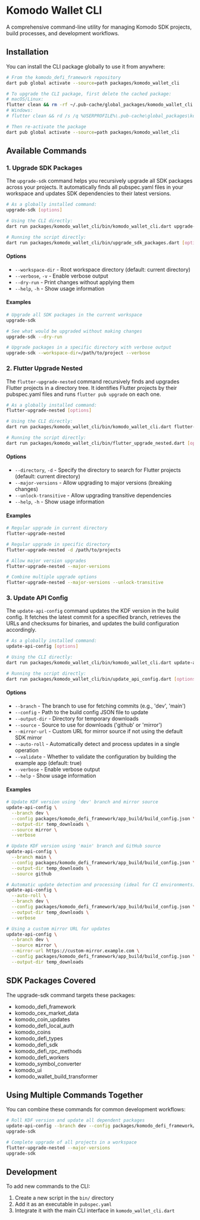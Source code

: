 # Komodo Wallet CLI

A comprehensive command-line utility for managing Komodo SDK projects, build processes, and development workflows.

## Installation

You can install the CLI package globally to use it from anywhere:

```bash
# From the komodo_defi_framework repository
dart pub global activate --source=path packages/komodo_wallet_cli

# To upgrade the CLI package, first delete the cached package:
# macOS/Linux:
flutter clean && rm -rf ~/.pub-cache/global_packages/komodo_wallet_cli
# Windows:
# flutter clean && rd /s /q %USERPROFILE%\.pub-cache\global_packages\komodo_wallet_cli

# Then re-activate the package
dart pub global activate --source=path packages/komodo_wallet_cli
```

## Available Commands

### 1. Upgrade SDK Packages

The `upgrade-sdk` command helps you recursively upgrade all SDK packages across your projects. It automatically finds all pubspec.yaml files in your workspace and updates SDK dependencies to their latest versions.

```bash
# As a globally installed command:
upgrade-sdk [options]

# Using the CLI directly:
dart run packages/komodo_wallet_cli/bin/komodo_wallet_cli.dart upgrade-sdk [options]

# Running the script directly:
dart run packages/komodo_wallet_cli/bin/upgrade_sdk_packages.dart [options]
```

#### Options

- `--workspace-dir` - Root workspace directory (default: current directory)
- `--verbose`, `-v` - Enable verbose output
- `--dry-run` - Print changes without applying them
- `--help`, `-h` - Show usage information

#### Examples

```bash
# Upgrade all SDK packages in the current workspace
upgrade-sdk

# See what would be upgraded without making changes
upgrade-sdk --dry-run

# Upgrade packages in a specific directory with verbose output
upgrade-sdk --workspace-dir=/path/to/project --verbose
```

### 2. Flutter Upgrade Nested

The `flutter-upgrade-nested` command recursively finds and upgrades Flutter projects in a directory tree. It identifies Flutter projects by their pubspec.yaml files and runs `flutter pub upgrade` on each one.

```bash
# As a globally installed command:
flutter-upgrade-nested [options]

# Using the CLI directly:
dart run packages/komodo_wallet_cli/bin/komodo_wallet_cli.dart flutter-upgrade-nested [options]

# Running the script directly:
dart run packages/komodo_wallet_cli/bin/flutter_upgrade_nested.dart [options]
```

#### Options

- `--directory`, `-d` - Specify the directory to search for Flutter projects (default: current directory)
- `--major-versions` - Allow upgrading to major versions (breaking changes)
- `--unlock-transitive` - Allow upgrading transitive dependencies
- `--help`, `-h` - Show usage information

#### Examples

```bash
# Regular upgrade in current directory
flutter-upgrade-nested

# Regular upgrade in specific directory
flutter-upgrade-nested -d /path/to/projects

# Allow major version upgrades
flutter-upgrade-nested --major-versions

# Combine multiple upgrade options
flutter-upgrade-nested --major-versions --unlock-transitive
```

### 3. Update API Config

The `update-api-config` command updates the KDF version in the build config. It fetches the latest commit for a specified branch, retrieves the URLs and checksums for binaries, and updates the build configuration accordingly.

```bash
# As a globally installed command:
update-api-config [options]

# Using the CLI directly:
dart run packages/komodo_wallet_cli/bin/komodo_wallet_cli.dart update-api-config [options]

# Running the script directly:
dart run packages/komodo_wallet_cli/bin/update_api_config.dart [options]
```

#### Options

- `--branch` - The branch to use for fetching commits (e.g., 'dev', 'main')
- `--config` - Path to the build config JSON file to update
- `--output-dir` - Directory for temporary downloads
- `--source` - Source to use for downloads ('github' or 'mirror')
- `--mirror-url` - Custom URL for mirror source if not using the default SDK mirror
- `--auto-roll` - Automatically detect and process updates in a single operation
- `--validate` - Whether to validate the configuration by building the example app (default: true)
- `--verbose` - Enable verbose output
- `--help` - Show usage information

#### Examples

```bash
# Update KDF version using 'dev' branch and mirror source
update-api-config \
  --branch dev \
  --config packages/komodo_defi_framework/app_build/build_config.json \
  --output-dir temp_downloads \
  --source mirror \
  --verbose

# Update KDF version using 'main' branch and GitHub source
update-api-config \
  --branch main \
  --config packages/komodo_defi_framework/app_build/build_config.json \
  --output-dir temp_downloads \
  --source github

# Automatic update detection and processing (ideal for CI environments)
update-api-config \
  --auto-roll \
  --branch dev \
  --config packages/komodo_defi_framework/app_build/build_config.json \
  --output-dir temp_downloads \
  --verbose

# Using a custom mirror URL for updates
update-api-config \
  --branch dev \
  --source mirror \
  --mirror-url https://custom-mirror.example.com \
  --config packages/komodo_defi_framework/app_build/build_config.json \
  --output-dir temp_downloads
```

## SDK Packages Covered

The upgrade-sdk command targets these packages:

- komodo_defi_framework
- komodo_cex_market_data
- komodo_coin_updates
- komodo_defi_local_auth
- komodo_coins
- komodo_defi_types
- komodo_defi_sdk
- komodo_defi_rpc_methods
- komodo_defi_workers
- komodo_symbol_converter
- komodo_ui
- komodo_wallet_build_transformer

## Using Multiple Commands Together

You can combine these commands for common development workflows:

```bash
# Roll KDF version and update all dependent packages
update-api-config --branch dev --config packages/komodo_defi_framework/app_build/build_config.json --output-dir temp_downloads --source mirror
upgrade-sdk

# Complete upgrade of all projects in a workspace
flutter-upgrade-nested --major-versions
upgrade-sdk
```

## Development

To add new commands to the CLI:

1. Create a new script in the `bin/` directory
2. Add it as an executable in `pubspec.yaml`
3. Integrate it with the main CLI interface in `komodo_wallet_cli.dart`
